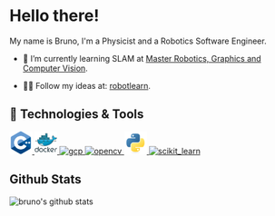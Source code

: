 
# Hello there!

My name is Bruno, I'm a Physicist and a Robotics Software Engineer.

- 🌱 I’m currently learning SLAM at  [Master Robotics, Graphics and Computer Vision](https://estudios.unizar.es/estudio/ver?id=713).

- 👨‍💻 Follow my ideas at: [robotlearn](https://brunoeducsantos.github.io/robotlearn/).

## 🔧 Technologies & Tools

<p align="left"> <a href="https://www.w3schools.com/cpp/" target="_blank"> <img src="https://raw.githubusercontent.com/devicons/devicon/master/icons/cplusplus/cplusplus-original.svg" alt="cplusplus" width="40" height="40"/> </a> <a href="https://www.docker.com/" target="_blank"> <img src="https://raw.githubusercontent.com/devicons/devicon/master/icons/docker/docker-original-wordmark.svg" alt="docker" width="40" height="40"/> </a> <a href="https://cloud.google.com" target="_blank"> <img src="https://www.vectorlogo.zone/logos/google_cloud/google_cloud-icon.svg" alt="gcp" width="40" height="40"/> </a> <a href="https://opencv.org/" target="_blank"> <img src="https://www.vectorlogo.zone/logos/opencv/opencv-icon.svg" alt="opencv" width="40" height="40"/> </a> <a href="https://www.python.org" target="_blank"> <img src="https://raw.githubusercontent.com/devicons/devicon/master/icons/python/python-original.svg" alt="python" width="40" height="40"/> </a> <a href="https://scikit-learn.org/" target="_blank"> <img src="https://upload.wikimedia.org/wikipedia/commons/0/05/Scikit_learn_logo_small.svg" alt="scikit_learn" width="40" height="40"/> </a></p>

 
## Github Stats

![bruno's github stats](https://github-readme-stats-git-masterrstaa-rickstaa.vercel.app/api?username=brunoeducsantos&show_icons=true&count_private=true&line_height=40&hide_border=true&theme=vue)

